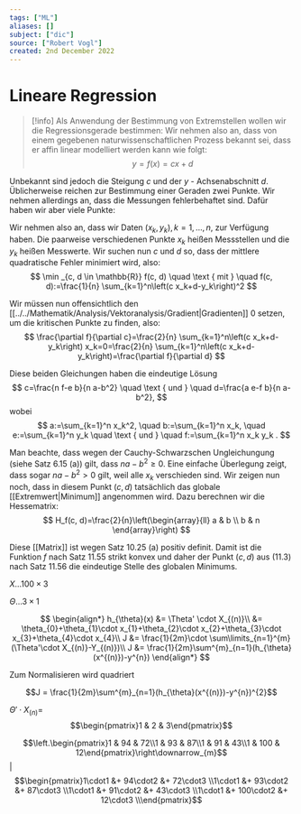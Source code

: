 ```yaml
---
tags: ["ML"]
aliases: []
subject: ["dic"]
source: ["Robert Vogl"]
created: 2nd December 2022
---
```


# Lineare Regression

> [!info] Als Anwendung der Bestimmung von Extremstellen wollen wir die Regressionsgerade bestimmen:
> Wir nehmen also an, dass von einem gegebenen naturwissenschaftlichen Prozess bekannt sei, dass er affin linear modelliert werden kann wie folgt:
> $$ y=f(x)=c x+d $$

Unbekannt sind jedoch die Steigung $c$ und der $y$ - Achsenabschnitt $d$. Üblicherweise reichen zur Bestimmung einer Geraden zwei Punkte. Wir nehmen allerdings an, dass die Messungen fehlerbehaftet sind. Dafür haben wir aber viele Punkte:

Wir nehmen also an, dass wir Daten $\left(x_k, y_k\right), k=1, \ldots, n$, zur Verfügung haben. Die paarweise verschiedenen Punkte $x_k$ heißen Messstellen und die $y_k$ heißen Messwerte. Wir suchen nun $c$ und $d$ so, dass der mittlere quadratische Fehler minimiert wird, also:
$$
\min _{c, d \in \mathbb{R}} f(c, d) \quad \text { mit } \quad f(c, d):=\frac{1}{n} \sum_{k=1}^n\left(c x_k+d-y_k\right)^2
$$

Wir müssen nun offensichtlich den [[../../Mathematik/Analysis/Vektoranalysis/Gradient|Gradienten]] $0$ setzen, um die kritischen Punkte zu finden, also:
$$
\frac{\partial f}{\partial c}=\frac{2}{n} \sum_{k=1}^n\left(c x_k+d-y_k\right) x_k=0=\frac{2}{n} \sum_{k=1}^n\left(c x_k+d-y_k\right)=\frac{\partial f}{\partial d}
$$

Diese beiden Gleichungen haben die eindeutige Lösung
$$
c=\frac{n f-e b}{n a-b^2} \quad \text { und } \quad d=\frac{a e-f b}{n a-b^2},
$$
wobei
$$
a:=\sum_{k=1}^n x_k^2, \quad b:=\sum_{k=1}^n x_k, \quad e:=\sum_{k=1}^n y_k \quad \text { und } \quad f:=\sum_{k=1}^n x_k y_k .
$$

Man beachte, dass wegen der Cauchy-Schwarzschen Ungleichungung (siehe Satz 6.15 (a)) gilt,
dass $n a-b^2 \geq 0$. Eine einfache Überlegung zeigt, dass sogar $n a-b^2>0$ gilt, weil alle $x_k$ verschieden sind. Wir zeigen nun noch, dass in diesem Punkt $(c, d)$ tatsächlich das globale [[Extremwert|Minimum]] angenommen wird. Dazu berechnen wir die Hessematrix:
$$
H_f(c, d)=\frac{2}{n}\left(\begin{array}{ll}
a & b \\
b & n
\end{array}\right)
$$

Diese [[Matrix]] ist wegen Satz 10.25 (a) positiv definit. Damit ist die Funktion $f$ nach Satz 11.55 strikt konvex und daher der Punkt $(c, d)$ aus (11.3) nach Satz 11.56 die eindeutige Stelle des globalen Minimums.


$X\dots 100\times3$

$\Theta\dots 3\times1$

$$
\begin{align*}
h_{\theta}(x) &= \Theta' \cdot X_{(n)}\\
&= \theta_{0}+\theta_{1}\cdot x_{1}+\theta_{2}\cdot x_{2}+\theta_{3}\cdot x_{3}+\theta_{4}\cdot x_{4}\\
J &= \frac{1}{2m}\cdot \sum\limits_{n=1}^{m}(\Theta'\cdot X_{(n)}-Y_{(n)})\\
J &= \frac{1}{2m}\sum^{m}_{n=1}(h_{\theta}(x^{(n)})-y^{n})
\end{align*}
$$

Zum Normalisieren wird quadriert

$$J = \frac{1}{2m}\sum^{m}_{n=1}(h_{\theta}(x^{(n)})-y^{n})^{2}$$

 $\Theta' \cdot X_{(n)} =$ $$\begin{pmatrix}1 & 2 & 3\end{pmatrix}$$ 


$$\left.\begin{pmatrix}1 & 94 & 72\\1 & 93 & 87\\1 & 91 & 43\\1 & 100 & 12\end{pmatrix}\right\downarrow_{m}$$ | $$\begin{pmatrix}1\cdot1 &+ 94\cdot2 &+ 72\cdot3 \\1\cdot1 &+ 93\cdot2 &+ 87\cdot3 \\1\cdot1 &+ 91\cdot2 &+ 43\cdot3 \\1\cdot1 &+ 100\cdot2 &+ 12\cdot3 \\\end{pmatrix}$$
